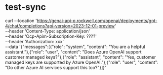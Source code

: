 # test-sync


curl --location 'https://genai-api-q.rockwell.com/openai/deployments/gpt-4/chat/completions?api-version=2023-12-01-preview' \
--header 'Content-Type: application/json' \
--header 'Ocp-Apim-Subscription-Key: ????' \
--header 'Authorization: xxx' \
--data '{"messages":[{"role": "system", "content": "You are a helpful assistant."},{"role": "user", "content": "Does Azure OpenAI support customer managed keys?"},{"role": "assistant", "content": "Yes, customer managed keys are supported by Azure OpenAI."},{"role": "user", "content": "Do other Azure AI services support this too?"}]}'


